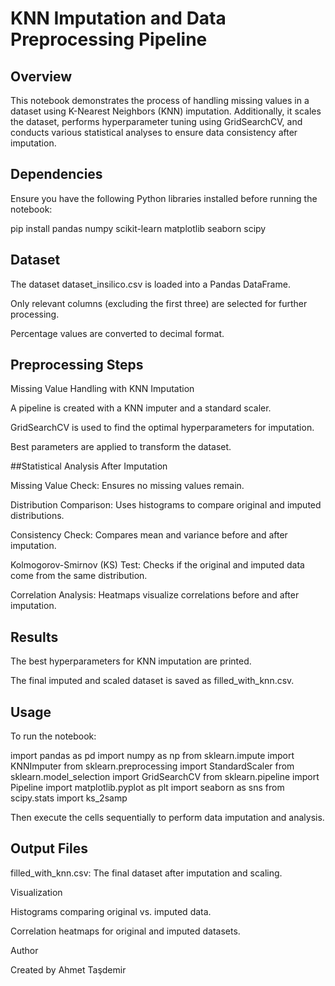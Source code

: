 # KNN Imputation and Data Preprocessing Pipeline

## Overview

This notebook demonstrates the process of handling missing values in a dataset using K-Nearest Neighbors (KNN) imputation. Additionally, it scales the dataset, performs hyperparameter tuning using GridSearchCV, and conducts various statistical analyses to ensure data consistency after imputation.

## Dependencies

Ensure you have the following Python libraries installed before running the notebook:

pip install pandas numpy scikit-learn matplotlib seaborn scipy

## Dataset

The dataset dataset_insilico.csv is loaded into a Pandas DataFrame.

Only relevant columns (excluding the first three) are selected for further processing.

Percentage values are converted to decimal format.

## Preprocessing Steps

Missing Value Handling with KNN Imputation

A pipeline is created with a KNN imputer and a standard scaler.

GridSearchCV is used to find the optimal hyperparameters for imputation.

Best parameters are applied to transform the dataset.

##Statistical Analysis After Imputation

Missing Value Check: Ensures no missing values remain.

Distribution Comparison: Uses histograms to compare original and imputed distributions.

Consistency Check: Compares mean and variance before and after imputation.

Kolmogorov-Smirnov (KS) Test: Checks if the original and imputed data come from the same distribution.

Correlation Analysis: Heatmaps visualize correlations before and after imputation.

## Results

The best hyperparameters for KNN imputation are printed.

The final imputed and scaled dataset is saved as filled_with_knn.csv.

## Usage

To run the notebook:

import pandas as pd
import numpy as np
from sklearn.impute import KNNImputer
from sklearn.preprocessing import StandardScaler
from sklearn.model_selection import GridSearchCV
from sklearn.pipeline import Pipeline
import matplotlib.pyplot as plt
import seaborn as sns
from scipy.stats import ks_2samp

Then execute the cells sequentially to perform data imputation and analysis.

## Output Files

filled_with_knn.csv: The final dataset after imputation and scaling.

Visualization

Histograms comparing original vs. imputed data.

Correlation heatmaps for original and imputed datasets.

Author

Created by Ahmet Taşdemir

